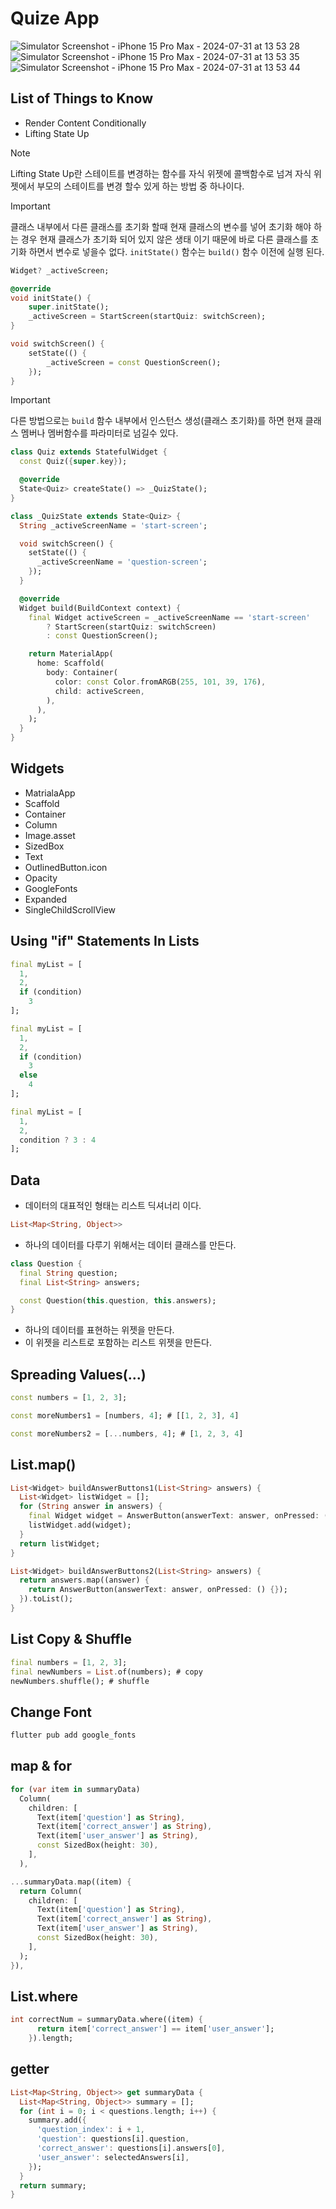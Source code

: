 # Quize App
![Simulator Screenshot - iPhone 15 Pro Max - 2024-07-31 at 13 53 28](https://github.com/user-attachments/assets/47d3e6c4-2adc-4c3e-8008-bf43020a52e4)
![Simulator Screenshot - iPhone 15 Pro Max - 2024-07-31 at 13 53 35](https://github.com/user-attachments/assets/e9aedf6a-2d5f-4f1d-96d1-813752de9b60)
![Simulator Screenshot - iPhone 15 Pro Max - 2024-07-31 at 13 53 44](https://github.com/user-attachments/assets/f19f4b94-5807-470e-a833-b75685f61d50)

## List of Things to Know
- Render Content Conditionally
- Lifting State Up

> [!NOTE]
> Lifting State Up란 스테이트를 변경하는 함수를 자식 위젯에 콜백함수로 넘겨 자식 위젯에서 부모의 스테이트를 변경 할수 있게 하는 방법 중 하나이다.

> [!IMPORTANT]
> 클래스 내부에서 다른 클래스를 초기화 할때 현재 클래스의 변수를 넣어 초기화 해야 하는 경우 현재 클래스가 초기화 되어 있지 않은 생태 이기 때문에 바로 다른 클래스를 초기화 하면서 변수로 넣을수 없다.
`initState()` 함수는 `build()` 함수 이전에 실행 된다.

```dart
Widget? _activeScreen;

@override
void initState() {
    super.initState();
    _activeScreen = StartScreen(startQuiz: switchScreen);
}

void switchScreen() {
    setState(() {
        _activeScreen = const QuestionScreen();
    });
}
```

> [!IMPORTANT]
> 다른 방법으로는 `build` 함수 내부에서 인스턴스 생성(클래스 초기화)를 하면 현재 클래스 멤버나 멤버함수를 파라미터로 넘길수 있다.

```dart
class Quiz extends StatefulWidget {
  const Quiz({super.key});

  @override
  State<Quiz> createState() => _QuizState();
}

class _QuizState extends State<Quiz> {
  String _activeScreenName = 'start-screen';

  void switchScreen() {
    setState(() {
      _activeScreenName = 'question-screen';
    });
  }

  @override
  Widget build(BuildContext context) {
    final Widget activeScreen = _activeScreenName == 'start-screen'
        ? StartScreen(startQuiz: switchScreen)
        : const QuestionScreen();

    return MaterialApp(
      home: Scaffold(
        body: Container(
          color: const Color.fromARGB(255, 101, 39, 176),
          child: activeScreen,
        ),
      ),
    );
  }
}
```

## Widgets
- MatrialaApp
- Scaffold
- Container
- Column
- Image.asset
- SizedBox
- Text
- OutlinedButton.icon
- Opacity
- GoogleFonts
- Expanded
- SingleChildScrollView


## Using "if" Statements In Lists

```dart
final myList = [
  1,
  2,
  if (condition)
    3
];

final myList = [
  1,
  2,
  if (condition)
    3
  else
    4
];

final myList = [
  1,
  2,
  condition ? 3 : 4
];
```

## Data
- 데이터의 대표적인 형태는 리스트 딕셔너리 이다.
```dart
List<Map<String, Object>>
```

- 하나의 데이터를 다루기 위해서는 데이터 클래스를 만든다.

```dart
class Question {
  final String question;
  final List<String> answers;

  const Question(this.question, this.answers);
}
```

- 하나의 데이터를 표현하는 위젯을 만든다.
- 이 위젯을 리스트로 포함하는 리스트 위젯을 만든다.

## Spreading Values(...)
```dart
const numbers = [1, 2, 3];

const moreNumbers1 = [numbers, 4]; # [[1, 2, 3], 4]

const moreNumbers2 = [...numbers, 4]; # [1, 2, 3, 4]
```

## List.map()

```dart
List<Widget> buildAnswerButtons1(List<String> answers) {
  List<Widget> listWidget = [];
  for (String answer in answers) {
    final Widget widget = AnswerButton(answerText: answer, onPressed: () {});
    listWidget.add(widget);
  }
  return listWidget;
}

List<Widget> buildAnswerButtons2(List<String> answers) {
  return answers.map((answer) {
    return AnswerButton(answerText: answer, onPressed: () {});
  }).toList();
}
```

## List Copy & Shuffle
```dart
final numbers = [1, 2, 3];
final newNumbers = List.of(numbers); # copy
newNumbers.shuffle(); # shuffle
```

## Change Font

```bash
flutter pub add google_fonts
```

## map & for
```dart
for (var item in summaryData)
  Column(
    children: [
      Text(item['question'] as String),
      Text(item['correct_answer'] as String),
      Text(item['user_answer'] as String),
      const SizedBox(height: 30),
    ],
  ),
```

```dart
...summaryData.map((item) {
  return Column(
    children: [
      Text(item['question'] as String),
      Text(item['correct_answer'] as String),
      Text(item['user_answer'] as String),
      const SizedBox(height: 30),
    ],
  );
}),
```

## List.where
```dart
int correctNum = summaryData.where((item) {
      return item['correct_answer'] == item['user_answer'];
    }).length;  
```

## getter
```dart
List<Map<String, Object>> get summaryData {
  List<Map<String, Object>> summary = [];
  for (int i = 0; i < questions.length; i++) {
    summary.add({
      'question_index': i + 1,
      'question': questions[i].question,
      'correct_answer': questions[i].answers[0],
      'user_answer': selectedAnswers[i],
    });
  }
  return summary;
}
```